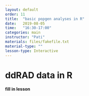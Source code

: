 ```yaml
---
layout: default
order: 11
title:  "basic popgen analyses in R"
date:   2019-08-05
time:   "16:30-17:00"
categories: main
instructor: "Pati"
materials: files/fakefile.txt
material-type: ""
lesson-type: Interactive
---
```


ddRAD data in R
===


#### fill in lesson
